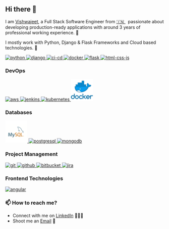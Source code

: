 ## Hi there 👋

<!--
**vsy7313/vsy7313** is a ✨ _special_ ✨ repository because its `README.md` (this file) appears on your GitHub profile.
-->

I am [Vishwajeet](https://www.linkedin.com/in/vishwajeet-singh-yadav/), a Full Stack Software Engineer from [🇮🇳 ](https://en.wikipedia.org/wiki/India)&nbsp; passionate about developing production-ready applications with around 3 years of professional working experience. 🎯

I mostly work with Python, Django & Flask Frameworks and Cloud based technologies. 🚀


<p float="left">
  <a href="https://python.org/" target="_blank" >
    <img src="https://media1.giphy.com/media/KAq5w47R9rmTuvWOWa/giphy.gif" alt="python" title="python" height="90" />
  </a>
  
  <a href="https://www.djangoproject.com/" target="_blank" >
    <img src="https://www.edgica.com/wp-content/files/django-logo-big.jpg" alt="django" title="django" height="80" /> 
  </a>
  
  <a href="https://docs.gitlab.com/ee/ci/" target="_blank" >
    <img src="https://raw.githubusercontent.com/itsksaurabh/itsksaurabh/master/assets/cicd.gif" alt="ci-cd" title="ci-cd" height="80" />
  </a>
  <a href="https://www.docker.com/" target="_blank" >
    <img src="https://raw.githubusercontent.com/itsksaurabh/itsksaurabh/master/assets/docker.gif" alt="docker" title="docker" height="80" /> 
  </a>
  <a href="https://flask.palletsprojects.com/en/3.0.x/" target="_blank" >
    <img src="https://flask.palletsprojects.com/en/3.0.x/_images/flask-horizontal.png" alt="flask" title="flask" height="75" />
  </a>
  <a href="https://www.w3.org/wiki/The_web_standards_model_-_HTML_CSS_and_JavaScript" target="_blank" >
    <img src="https://raw.githubusercontent.com/itsksaurabh/itsksaurabh/master/assets/html-css-js.png" alt="html-css-js" title="html-css-js" height="80" />
  </a>
 </p>
  
### DevOps
  
 <p float="left">
  <a href="https://aws.amazon.com/" target="_blank" >
    <img src="https://raw.githubusercontent.com/itsksaurabh/itsksaurabh/master/assets/aws.gif" alt="aws" title="aws" height="70" />
  </a>
  <a href="https://m.do.co/c/3bc2250b7076" target="_blank" >
    <img src="https://www.vectorlogo.zone/logos/jenkins/jenkins-icon.svg" alt="jenkins" title="jenkins" width="70" height="70"/>
  </a>
  <a href="https://m.do.co/c/3bc2250b7076" target="_blank" >
    <img src="https://www.vectorlogo.zone/logos/kubernetes/kubernetes-icon.svg" alt="kubernetes" title="kubernetes" width="70" height="70"/>
  </a>
  <a href="https://m.do.co/c/3bc2250b7076" target="_blank" >
    <img src="https://raw.githubusercontent.com/github/explore/80688e429a7d4ef2fca1e82350fe8e3517d3494d/topics/docker/docker.png" alt="docker" title="docker" width="70" height="70"/>
  </a>
   
 </p>
  
### Databases
  
  <a href="https://www.mysql.com/" target="_blank" >
    <img src="https://raw.githubusercontent.com/github/explore/80688e429a7d4ef2fca1e82350fe8e3517d3494d/topics/mysql/mysql.png" alt="mysql" title="mysql" width="70" height="70"/>
  </a>
    <a href="https://www.postgresql.org" target="_blank" >
    <img src="https://www.postgresql.org/media/img/about/press/elephant.png" alt="postgresql" title="postgresql" height="60" />
  </a>
  </a>
  <a href="https://www.mongodb.com/" target="_blank" >
    <img src="https://www.logolynx.com/images/logolynx/cf/cf72126a3551b816d617a06ffb01388b.png" alt="mongodb" title="mongodb" height="70" />
  </a>
  
### Project Management
  <a href="https://git-scm.com/" target="_blank" >
    <img src="https://www.vectorlogo.zone/logos/git-scm/git-scm-icon.svg" alt="git" title="git" width="70" height="70"/> 
  </a>
  <a href="https://github.com/" target="_blank" >
    <img src="https://www.vectorlogo.zone/logos/github/github-icon.svg" alt="github" title="github" width="70" height="70"/>
  </a>
  <a href="https://www.atlassian.com/software/bitbucket/" target="_blank" >
    <img src="https://www.vectorlogo.zone/logos/bitbucket/bitbucket-icon.svg" alt="bitbucket" title="bitbucket" width="70" height="70"/>
  </a>
  <a href="https://www.atlassian.com/software/jira/" target="_blank" >
    <img src="https://www.vectorlogo.zone/logos/atlassian_jira/atlassian_jira-icon.svg" alt="jira" title="jira" width="70" height="70"/>
  </a>

### Frontend Technologies
  <a href="https://www.atlassian.com/software/bitbucket/" target="_blank" >
    <img src="https://www.vectorlogo.zone/logos/angular/angular-ar21.svg" alt="angular" title="angular" height="70"/>
  </a>

</p>


### 📫 How to reach me?

 - Connect with me on [LinkedIn](https://www.linkedin.com/in/vishwajeet-singh-yadav/) 👨🏻‍💻
 - Shoot me an [Email](mailto:vsy7383@gmail.com) 💌
